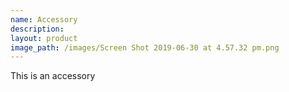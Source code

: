 ```yaml
---
name: Accessory
description:
layout: product
image_path: /images/Screen Shot 2019-06-30 at 4.57.32 pm.png
---
```


This is an accessory